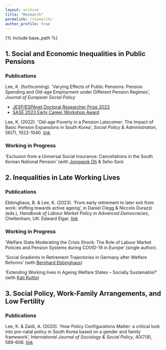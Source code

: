 ```yaml
---
layout: archive
title: "Research"
permalink: /research/
author_profile: true
---
```

{% include base_path %}


## 1. Social and Economic Inequalities in Public Pensions

### Publications
Lee, K. (forthcoming). 'Varying Effects of Public Pensions: Pension Spending and Old-age Employment under Different Pension Regimes', *Journal of European Social Policy*
- [JESP/ESPAnet Doctoral Researcher Prize 2023](https://espanet.org/doctoral-researcher-prize/)
- [SASE 2023 Early Career Workshop Award](https://sase.org/events/early-career-workshop/)

Lee, K. (2022). 'Old-age Poverty in a Pension Latecomer: The Impact of Basic Pension Expansions in South Korea', *Social Policy & Administration*, 56(7), 1022-1040. [link](https://doi.org/10.1111/spol.12829)

### Working in Progress
‘Exclusion from a Universal Social Insurance: Cancellations in the South Korean National Pension’ (with [Jongseok Oh](https://sites.google.com/view/jongseokoh) & Seho Son)


## 2. Inequalities in Late Working Lives

### Publications
Ebbinghaus, B. & Lee, K. (2023). ‘From early retirement to later exit from work: shifting towards active ageing’, in Daniel Clegg & Niccolo Durazzi (eds.), *Handbook of Labour Market Policy in Advanced Democracies*, Cheltenham, UK: Edward Elgar. [link](https://www.elgaronline.com/doi/10.4337/9781800880887.00030)

### Working in Progress
‘Welfare State Moderating the Crisis Shock: The Role of Labour Market Policies and Pension Systems during COVID-19 in Europe’ (single author).

‘Social Gradients in Retirement Trajectories in Germany after Welfare Reforms’ (with [Bernhard Ebbinghaus](https://ebbinghaus.blog/))

‘Extending Working lives in Ageing Welfare States – Socially Sustainable?’ (with [Kati Kuitto](https://scholar.google.com/citations?user=RProMSUAAAAJ&hl=en))


## 3. Social Policy, Work-Family Arrangements, and Low Fertility

### Publications
Lee, K. & Zaidi, A. (2020). ‘How Policy Configurations Matter: a critical look into pro-natal policy in South Korea based on a gender and family framework’, *International Journal of Sociology & Social Policy*, 40(7/8), 589-606. [link](https://doi.org/10.1108/IJSSP-12-2019-0260)

